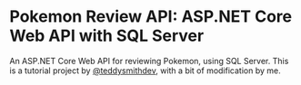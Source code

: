# Pokemon Review API: ASP.NET Core Web API with SQL Server

An ASP.NET Core Web API for reviewing Pokemon, using SQL Server. This is a tutorial project by [@teddysmithdev](https://github.com/teddysmithdev), with a bit of modification by me.

